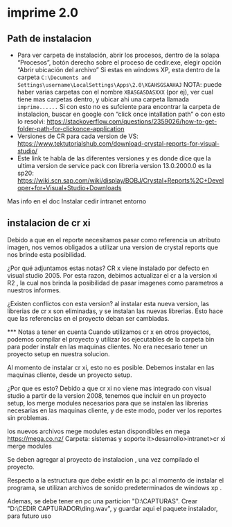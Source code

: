 # imprime 2.0

## Path de instalacion
- Para ver carpeta de instalación, abrir los procesos, dentro de la solapa “Procesos”, botón derecho sobre el proceso de cedir.exe, elegir opción “Abrir ubicación del archivo”
Si estas en windows XP, esta dentro de la carpeta `C:\Documents and Settings\username\LocalSettings\Apps\2.0\XGAHSGSAAHAJ`
NOTA: puede haber varias carpetas con el nombre `XBASGASDASXXX` (por ej), ver cual tiene mas carpetas dentro, y ubicar ahi una carpeta llamada `imprime......`
Si con esto no es sufciente para encontrar la carpeta de instalacion, buscar en google con “click once intallation path” o con esto lo resolvi: https://stackoverflow.com/questions/2359026/how-to-get-folder-path-for-clickonce-application 
- Versiones de CR para cada version de VS: https://www.tektutorialshub.com/download-crystal-reports-for-visual-studio/
- Este link te habla de las diferentes versiones y es donde dice que la ultima version de service pack con libreria version 13.0.2000.0 es la sp20: https://wiki.scn.sap.com/wiki/display/BOBJ/Crystal+Reports%2C+Developer+for+Visual+Studio+Downloads

Mas info en el doc Instalar cedir intranet entorno

## instalacion de cr xi

Debido a que en el reporte necesitamos pasar como referencia un atributo imagen, nos vemos obligados a utilizar una version de crystal reports que nos brinde esta posibilidad.

¿Por qué adjuntamos estas notas?
CR x viene instalado por defecto en visual studio 2005. Por esta razon, debimos actualizar el cr a la version xi R2 , la cual nos brinda la posibilidad de pasar imagenes como parametros a nuestros informes. 

¿Existen conflictos con esta version?
al instalar esta nueva version, las librerias de cr x son eliminadas, y se instalan las nuevas librerias. 
Esto hace que las referencias en el proyecto deban ser cambiadas. 

*** Notas a tener en cuenta
Cuando utilizamos cr x en otros proyectos, podemos compilar el proyecto y utilizar los ejecutables de la carpeta bin para poder instalr en las maquinas clientes. No era necesario tener un proyecto setup en nuestra solucion.

Al momento de instalar cr xi, esto no es posible. 
Debemos instalar en las maquinas cliente, desde un proyecto setup. 

¿Por que es esto?
Debido a que cr xi no viene mas integrado con visual studio a partir de la version 2008, tenemos que incluir en un proyecto setup, los merge modules necesarios para que se instalen las librerias necesarias en las maquinas cliente, y de este modo, poder ver los reportes sin problemas. 

los nuevos archivos mege modules estan dispondibles en mega
https://mega.co.nz/
Carpeta: sistemas y soporte it>desarrollo>intranet>cr xi merge modules

 Se deben agregar al proyecto de instalacion , una vez compilado el proyecto.


Respecto a la estructura que debe existir en la pc: 
al momento de instalar el programa, se utilizan archivos de sonido predeterminados de windows xp . 

Ademas, se debe tener en pc una particion "D:\CAPTURAS\".
Crear  "D:\CEDIR CAPTURADOR\ding.wav", y guardar aqui el paquete instalador, para futuro uso











